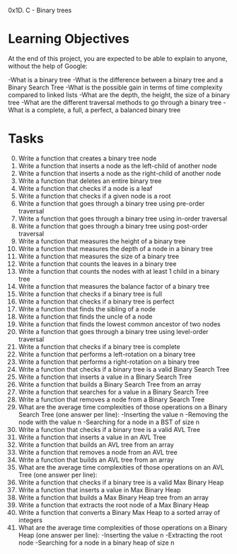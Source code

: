 0x1D. C - Binary trees

Learning Objectives
===================

At the end of this project, you are expected to be able to explain to anyone, without the help of Google:

-What is a binary tree
-What is the difference between a binary tree and a Binary Search Tree
-What is the possible gain in terms of time complexity compared to linked lists
-What are the depth, the height, the size of a binary tree
-What are the different traversal methods to go through a binary tree
-What is a complete, a full, a perfect, a balanced binary tree

Tasks
======

0. Write a function that creates a binary tree node
1. Write a function that inserts a node as the left-child of another node
2. Write a function that inserts a node as the right-child of another node
3. Write a function that deletes an entire binary tree
4. Write a function that checks if a node is a leaf
5. Write a function that checks if a given node is a root
6. Write a function that goes through a binary tree using pre-order traversal
7. Write a function that goes through a binary tree using in-order traversal
8. Write a function that goes through a binary tree using post-order traversal
9. Write a function that measures the height of a binary tree
10. Write a function that measures the depth of a node in a binary tree
11. Write a function that measures the size of a binary tree
12. Write a function that counts the leaves in a binary tree
13. Write a function that counts the nodes with at least 1 child in a binary tree
14. Write a function that measures the balance factor of a binary tree
15. Write a function that checks if a binary tree is full
16. Write a function that checks if a binary tree is perfect
17. Write a function that finds the sibling of a node
18. Write a function that finds the uncle of a node
19. Write a function that finds the lowest common ancestor of two nodes
20. Write a function that goes through a binary tree using level-order traversal
21. Write a function that checks if a binary tree is complete
22. Write a function that performs a left-rotation on a binary tree
23. Write a function that performs a right-rotation on a binary tree
24. Write a function that checks if a binary tree is a valid Binary Search Tree
25. Write a function that inserts a value in a Binary Search Tree
26. Write a function that builds a Binary Search Tree from an array
27. Write a function that searches for a value in a Binary Search Tree
28. Write a function that removes a node from a Binary Search Tree
29. What are the average time complexities of those operations on a Binary Search Tree (one answer per line):
   -Inserting the value n
   -Removing the node with the value n
   -Searching for a node in a BST of size n
30. Write a function that checks if a binary tree is a valid AVL Tree
31. Write a function that inserts a value in an AVL Tree
32. Write a function that builds an AVL tree from an array
33. Write a function that removes a node from an AVL tree
34. Write a function that builds an AVL tree from an array
35. What are the average time complexities of those operations on an AVL Tree (one answer per line):
36. Write a function that checks if a binary tree is a valid Max Binary Heap
37. Write a function that inserts a value in Max Binary Heap
38. Write a function that builds a Max Binary Heap tree from an array
39. Write a function that extracts the root node of a Max Binary Heap
40. Write a function that converts a Binary Max Heap to a sorted array of integers
41. What are the average time complexities of those operations on a Binary Heap (one answer per line):
   -Inserting the value n
   -Extracting the root node
   -Searching for a node in a binary heap of size n
